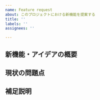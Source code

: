 ```yaml
---
name: Feature request
about: このプロジェクトにおける新機能を提案する
title: ''
labels: ''
assignees: ''

---
```


## 新機能・アイデアの概要

<!--  その新機能が何であるかを明確かつ簡潔に説明する -->

## 現状の問題点

<!-- 
現状の何が問題なのかを明確かつ簡潔に記述する。
例) 私はいつもhogehoeする時にイライラしています。
-->

## 補足説明

<!-- その他Bugに関するコンテキスト情報を追加する -->
<!-- スクリーンショットを貼っても良い -->
